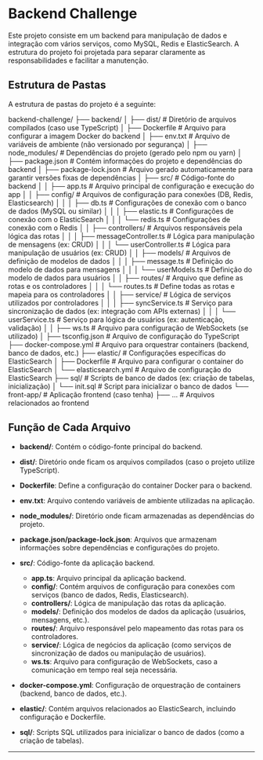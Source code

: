 # Backend Challenge

Este projeto consiste em um backend para manipulação de dados e integração com vários serviços, como MySQL, Redis e ElasticSearch. A estrutura do projeto foi projetada para separar claramente as responsabilidades e facilitar a manutenção.

## Estrutura de Pastas

A estrutura de pastas do projeto é a seguinte:

backend-challenge/
├── backend/
│   ├── dist/                    # Diretório de arquivos compilados (caso use TypeScript)
│   ├── Dockerfile                # Arquivo para configurar a imagem Docker do backend
│   ├── env.txt                  # Arquivo de variáveis de ambiente (não versionado por segurança)
│   ├── node_modules/             # Dependências do projeto (gerado pelo npm ou yarn)
│   ├── package.json             # Contém informações do projeto e dependências do backend
│   ├── package-lock.json        # Arquivo gerado automaticamente para garantir versões fixas de dependências
│   ├── src/                     # Código-fonte do backend
│   │   ├── app.ts               # Arquivo principal de configuração e execução do app
│   │   ├── config/              # Arquivos de configuração para conexões (DB, Redis, Elasticsearch)
│   │   │   ├── db.ts            # Configurações de conexão com o banco de dados (MySQL ou similar)
│   │   │   ├── elastic.ts       # Configurações de conexão com o ElasticSearch
│   │   │   └── redis.ts         # Configurações de conexão com o Redis
│   │   ├── controllers/         # Arquivos responsáveis pela lógica das rotas
│   │   │   ├── messageController.ts  # Lógica para manipulação de mensagens (ex: CRUD)
│   │   │   └── userController.ts     # Lógica para manipulação de usuários (ex: CRUD)
│   │   ├── models/              # Arquivos de definição de modelos de dados
│   │   │   ├── message.ts       # Definição do modelo de dados para mensagens
│   │   │   └── userModels.ts    # Definição do modelo de dados para usuários
│   │   ├── routes/              # Arquivo que define as rotas e os controladores
│   │   │   └── routes.ts        # Define todas as rotas e mapeia para os controladores
│   │   ├── service/             # Lógica de serviços utilizados por controladores
│   │   │   ├── syncService.ts   # Serviço para sincronização de dados (ex: integração com APIs externas)
│   │   │   └── userService.ts   # Serviço para lógica de usuários (ex: autenticação, validação)
│   │   ├── ws.ts               # Arquivo para configuração de WebSockets (se utilizado)
│   ├── tsconfig.json            # Arquivo de configuração do TypeScript
├── docker-compose.yml           # Arquivo para orquestrar containers (backend, banco de dados, etc.)
├── elastic/                     # Configurações específicas do ElasticSearch
│   ├── Dockerfile               # Arquivo para configurar o container do ElasticSearch
│   └── elasticsearch.yml        # Arquivo de configuração do ElasticSearch
├── sql/                         # Scripts de banco de dados (ex: criação de tabelas, inicialização)
│   └── init.sql                 # Script para inicializar o banco de dados
└── front-app/                   # Aplicação frontend (caso tenha)
    ├── ...                      # Arquivos relacionados ao frontend


## Função de Cada Arquivo

- **backend/**: Contém o código-fonte principal do backend.

- **dist/**: Diretório onde ficam os arquivos compilados (caso o projeto utilize TypeScript).

- **Dockerfile**: Define a configuração do container Docker para o backend.

- **env.txt**: Arquivo contendo variáveis de ambiente utilizadas na aplicação.

- **node_modules/**: Diretório onde ficam armazenadas as dependências do projeto.

- **package.json/package-lock.json**: Arquivos que armazenam informações sobre dependências e configurações do projeto.

- **src/**: Código-fonte da aplicação backend.
  - **app.ts**: Arquivo principal da aplicação backend.
  - **config/**: Contém arquivos de configuração para conexões com serviços (banco de dados, Redis, Elasticsearch).
  - **controllers/**: Lógica de manipulação das rotas da aplicação.
  - **models/**: Definição dos modelos de dados da aplicação (usuários, mensagens, etc.).
  - **routes/**: Arquivo responsável pelo mapeamento das rotas para os controladores.
  - **service/**: Lógica de negócios da aplicação (como serviços de sincronização de dados ou manipulação de usuários).
  - **ws.ts**: Arquivo para configuração de WebSockets, caso a comunicação em tempo real seja necessária.

- **docker-compose.yml**: Configuração de orquestração de containers (backend, banco de dados, etc.).

- **elastic/**: Contém arquivos relacionados ao ElasticSearch, incluindo configuração e Dockerfile.

- **sql/**: Scripts SQL utilizados para inicializar o banco de dados (como a criação de tabelas).

---
